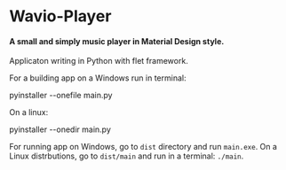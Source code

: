 # Wavio-Player
#### A small and simply music player in Material Design style. #
Applicaton writing in Python with flet framework.

For a building app on a Windows run in terminal:

  pyinstaller --onefile main.py

On a linux:

  pyinstaller --onedir main.py

For running app on Windows, go to `dist` directory and run `main.exe`. On a Linux distrbutions, go to `dist/main` and run in a terminal: `./main`.
